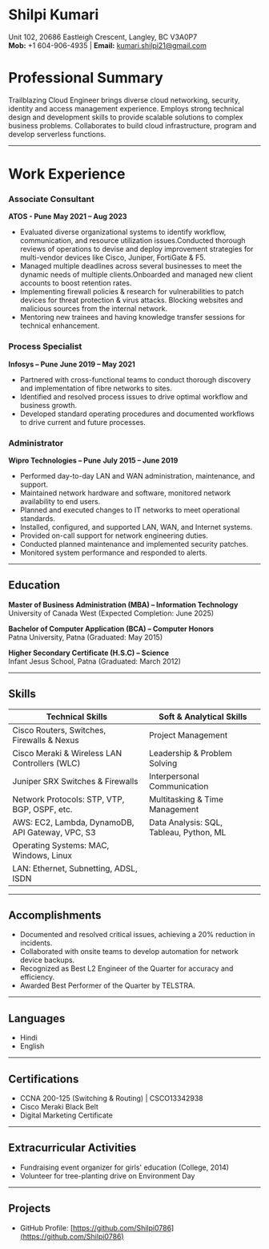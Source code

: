 # Shilpi Kumari
Unit 102, 20686 Eastleigh Crescent, Langley, BC V3A0P7  
**Mob:** +1 604-906-4935 | **Email:** kumari.shilpi21@gmail.com


# Professional Summary #

Trailblazing Cloud Engineer brings diverse cloud networking, security, identity and access management experience. Employs strong technical design and development skills to provide scalable solutions to complex business problems. Collaborates to build cloud infrastructure, program and develop serverless functions.

---------------------------------------------------------------------------------------------------------------------------

# Work Experience

### Associate Consultant
**ATOS - Pune** **May 2021 – Aug 2023**  

- Evaluated diverse organizational systems to identify workflow, communication, and resource utilization issues.Conducted thorough reviews of operations to devise and deploy improvement strategies for multi-vendor devices like Cisco, Juniper, FortiGate & F5.
- Managed multiple deadlines across several businesses to meet the dynamic needs of multiple clients.Onboarded and managed new client accounts to boost retention rates.
- Implementing firewall policies & research for vulnerabilities to patch devices for threat protection & virus attacks. Blocking websites and malicious sources from the internal network.
- Mentoring new trainees and having knowledge transfer sessions for technical enhancement.

### Process Specialist ###
**Infosys – Pune**   **June 2019 – May 2021** 

- Partnered with cross-functional teams to conduct thorough discovery and implementation of fibre networks to sites.  
- Identified and resolved process issues to drive optimal workflow and business growth.  
- Developed standard operating procedures and documented workflows to drive current and future processes.

### Administrator  ###

**Wipro Technologies – Pune**  **July 2015 – June 2019** 

- Performed day-to-day LAN and WAN administration, maintenance, and support.  
- Maintained network hardware and software, monitored network availability to end users.  
- Planned and executed changes to IT networks to meet operational standards.  
- Installed, configured, and supported LAN, WAN, and Internet systems.  
- Provided on-call support for network engineering duties.  
- Conducted planned maintenance and implemented security patches.  
- Monitored system performance and responded to alerts.

---

## Education

**Master of Business Administration (MBA) – Information Technology**  
University of Canada West (Expected Completion: June 2025)

**Bachelor of Computer Application (BCA) – Computer Honors**  
Patna University, Patna (Graduated: May 2015)

**Higher Secondary Certificate (H.S.C) – Science**  
Infant Jesus School, Patna (Graduated: March 2012)

---

## Skills

| **Technical Skills**                             | **Soft & Analytical Skills**                     |
|--------------------------------------------------|--------------------------------------------------|
| Cisco Routers, Switches, Firewalls & Nexus              | Project Management                               |
| Cisco Meraki & Wireless LAN Controllers (WLC)    | Leadership & Problem Solving                     |
| Juniper SRX Switches & Firewalls                 | Interpersonal Communication                      |
| Network Protocols: STP, VTP, BGP, OSPF, etc.     | Multitasking & Time Management                   |
| AWS: EC2, Lambda, DynamoDB, API Gateway, VPC, S3 | Data Analysis: SQL, Tableau, Python, ML          |
| Operating Systems: MAC, Windows, Linux           |                                                  |
| LAN: Ethernet, Subnetting, ADSL, ISDN            |                                                  |


---

## Accomplishments

- Documented and resolved critical issues, achieving a 20% reduction in incidents.  
- Collaborated with onsite teams to develop automation for network device backups.  
- Recognized as Best L2 Engineer of the Quarter for accuracy and efficiency.  
- Awarded Best Performer of the Quarter by TELSTRA.

---

## Languages

- Hindi  
- English

---

## Certifications

- CCNA 200-125 (Switching & Routing) | CSCO13342938
- Cisco Meraki Black Belt
- Digital Marketing Certificate

---

## Extracurricular Activities

- Fundraising event organizer for girls' education (College, 2014)
- Volunteer for tree-planting drive on Environment Day

---

## Projects

- GitHub Profile: [https://github.com/Shilpi0786](https://github.com/Shilpi0786)

